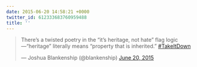 ```yaml
---
date: 2015-06-20 14:58:21 +0000
twitter_id: 612333683760959488
title: ''
---
```


<blockquote class="twitter-tweet"><p lang="en" dir="ltr">There’s a twisted poetry in the “it’s heritage, not hate” flag logic—“heritage” literally means “property that is inherited.” <a href="https://twitter.com/hashtag/TakeItDown?src=hash&amp;ref_src=twsrc%5Etfw">#TakeItDown</a></p>&mdash; Joshua Blankenship (@blankenship) <a href="https://twitter.com/blankenship/status/612280897203773440?ref_src=twsrc%5Etfw">June 20, 2015</a></blockquote>
<script async src="https://platform.twitter.com/widgets.js" charset="utf-8"></script>

